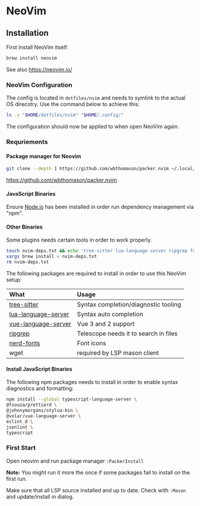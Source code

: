 # NeoVim

## Installation

First install NeoVim itself:

```sh
brew install neovim
```

See also <https://neovim.io/>

### NeoVim Configuration

The config is located in `dotfiles/nvim` and needs to symlink to the actual
OS direcotry.
Use the command below to achieve this:

```sh
ln -s "$HOME/dotfiles/nvim" "$HOME/.config/"
```

The configuration should now be applied to when open NeoVim again.

### Requriements

#### Package manager for Neovim

```sh
git clone --depth 1 https://github.com/wbthomason/packer.nvim ~/.local/share/nvim/site/pack/packer/start/packer.nvim
```

<https://github.com/wbthomason/packer.nvim>

#### JavaScript Binaries

Ensure [Node.js] has been installed in order run dependency management via
"npm".

[node.js]: https://nodejs.org

#### Other Binaries

Some plugins needs certain tools in order to work properly.

```sh
touch nvim-deps.txt && echo 'tree-sitter lua-language-server ripgrep font-hack-nerd-font wget' >> nvim-deps.txt
xargs brew install < nvim-deps.txt
rm nvim-deps.txt
```

The following packages are required to install in order to use this NeoVim setup:

| What                  | Usage                                 |
| :-------------------- | :------------------------------------ |
| [tree-sitter]         | Syntax completion/diagnostic tooling  |
| [lua-language-server] | Syntax auto completion                |
| [vue-language-server] | Vue 3 and 2 support                   |
| [ripgrep]             | Telescope needs it to search in files |
| [nerd-fonts]          | Font icons                            |
| wget                  | required by LSP mason client          |

[lua-language-server]: https://github.com/sumneko/lua-language-server
[nerd-fonts]: https://github.com/ryanoasis/nerd-fonts
[ripgrep]: https://github.com/BurntSushi/ripgrep#installation
[tree-sitter]: https://github.com/tree-sitter/tree-sitter
[vue-language-server]: https://github.com/neovim/nvim-lspconfigblob/master/doc/server_configurations.md#volar

#### Install JavaScript Binaries

The following npm packages needs to install in order to enable syntax
diagnostics and formatting:

```sh
npm install --global typescript-language-server \
@fsouza/prettierd \
@johnnymorganz/stylua-bin \
@volar/vue-language-server \
eslint_d \
jsonlint \
typescript
```

### First Start

Open neovim and run package manager `:PackerInstall`

**Note:** You might run it more the once if some packages fail to install on
the first run.

Make sure that all LSP source installed and up to date. Check with `:Mason` and update/install in dialog.
